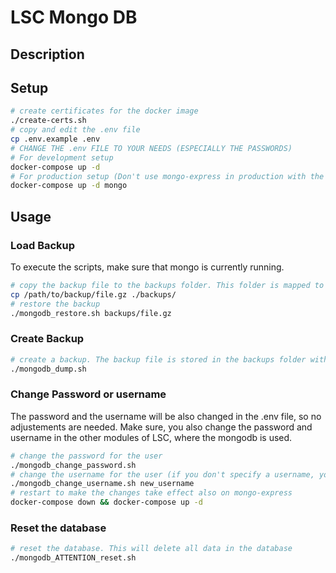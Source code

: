 # LSC Mongo DB

## Description

## Setup
```bash
# create certificates for the docker image
./create-certs.sh
# copy and edit the .env file
cp .env.example .env
# CHANGE THE .env FILE TO YOUR NEEDS (ESPECIALLY THE PASSWORDS)
# For development setup
docker-compose up -d
# For production setup (Don't use mongo-express in production with the given configuration)
docker-compose up -d mongo
```

## Usage

### Load Backup
To execute the scripts, make sure that mongo is currently running.
```bash
# copy the backup file to the backups folder. This folder is mapped to the mongo container
cp /path/to/backup/file.gz ./backups/
# restore the backup
./mongodb_restore.sh backups/file.gz
```

### Create Backup
```bash
# create a backup. The backup file is stored in the backups folder with a timestamp
./mongodb_dump.sh
```

### Change Password or username
The password and the username will be also changed in the .env file, so no adjustements are needed.
Make sure, you also change the password and username in the other modules of LSC, where the mongodb is used.
```bash
# change the password for the user
./mongodb_change_password.sh
# change the username for the user (if you don't specify a username, you will get a prompt to enter one)
./mongodb_change_username.sh new_username
# restart to make the changes take effect also on mongo-express
docker-compose down && docker-compose up -d
```

### Reset the database
```bash
# reset the database. This will delete all data in the database
./mongodb_ATTENTION_reset.sh
```